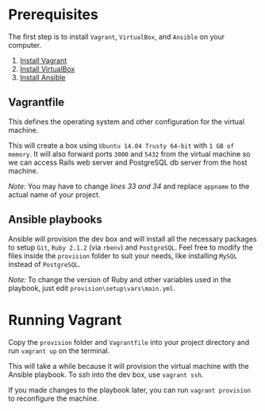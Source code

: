 # Prerequisites

The first step is to install `Vagrant`, `VirtualBox`, and `Ansible` on your computer.

1. [Install Vagrant](http://www.vagrantup.com/downloads.html)
2. [Install VirtualBox](https://www.virtualbox.org/wiki/Downloads)
3. [Install Ansible](http://docs.ansible.com/intro_installation.html#latest-releases-via-homebrew-mac-osx)

## Vagrantfile

This defines the operating system and other configuration for the virtual machine.

This will create a box using `Ubuntu 14.04 Trusty 64-bit` with `1 GB of memory`. It will also forward ports `3000` and `5432` from the virtual machine so we can access Rails web server and PostgreSQL db server from the host machine.

*Note:* You may have to change *lines 33 and 34* and replace `appname` to the actual name of your project.

## Ansible playbooks

Ansible will provision the dev box and will install all the necessary packages to setup `Git`, `Ruby 2.1.2` (via `rbenv`) and `PostgreSQL`. Feel free to modify the files inside the `provision` folder to suit your needs, like installing `MySQL` instead of `PostgreSQL`.

*Note:* To change the version of Ruby and other variables used in the playbook, just edit `provision\setup\vars\main.yml`.

# Running Vagrant

Copy the `provision` folder and `Vagrantfile` into your project directory and run `vagrant up` on the terminal.

This will take a while because it will provision the virtual machine with the Ansible playbook. To ssh into the dev box, use `vagrant ssh`.

If you made changes to the playbook later, you can run `vagrant provision` to reconfigure the machine.
